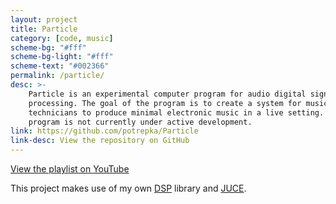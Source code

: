 ```yaml
---
layout: project
title: Particle
category: [code, music]
scheme-bg: "#fff"
scheme-bg-light: "#fff"
scheme-text: "#002366"
permalink: /particle/
desc: >-
    Particle is an experimental computer program for audio digital signal
    processing. The goal of the program is to create a system for musicians and
    technicians to produce minimal electronic music in a live setting. The
    program is not currently under active development.
link: https://github.com/potrepka/Particle
link-desc: View the repository on GitHub
---
```


<a target="_blank" href="https://www.youtube.com/playlist?list=PLhLjm3wVGzx544TsdEKV-S5u39fAWknRB" title="PARTICLE DEMOS">View the playlist on YouTube</a>

This project makes use of my own [DSP](/dsp/) library and
<a target="_blank" href="https://juce.com/get-juce/download" title="JUCE">JUCE</a>.
